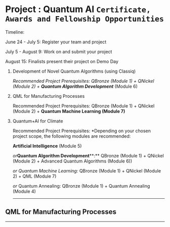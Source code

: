 # Project : Quantum AI `Certificate, Awards and Fellowship Opportunities`

Timeline:

June 24 - July 5: Register your team and project

July 5 - August 9: Work on and submit your project

August 15: Finalists present their project on Demo Day

1. Development of Novel Quantum Algorithms (using Classiq)

   *Recommended Project Prerequisites: *QBronze (Module 1) + QNickel (Module 2) + **Quantum Algorithm Development**** (Module 6)
2. QML for Manufacturing Processes

   Recommended Project Prerequisites: QBronze (Module 1) + QNickel (Module 2) + **Quantum Machine Learning (Module 7)**
3. Quantum+AI for Climate

   Recommended Project Prerequisites: *Depending on your chosen project scope, the following modules are recommended:

   **Artificial Intelligence** (Module 5)

   *or***Quantum Algorithm Development****:** QBronze (Module 1) + QNickel (Module 2) + Advanced Quantum Algorithms (Module 6))

   *or *Quantum Machine Learning:** QBronze (Module 1) + QNickel (Module 2) + QML (Module 7)

   *or* Quantum Annealing: QBronze (Module 1) + Quantum Annealing (Module 4)

   ---

## QML for Manufacturing Processes


---
